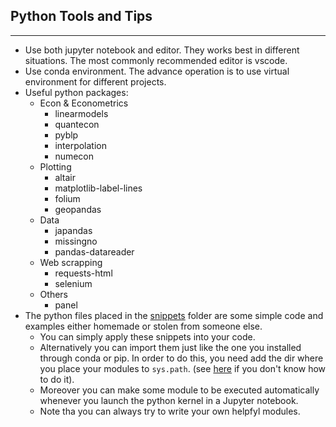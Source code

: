 ## Python Tools and Tips

---

- Use both jupyter notebook and editor. They works best in different situations. The most commonly recommended editor is vscode.
- Use conda environment. The advance operation is to use virtual environment for different projects.
- Useful python packages:
  - Econ & Econometrics
    - linearmodels
    - quantecon
    - pyblp
    - interpolation
    - numecon
  - Plotting
    - altair
    - matplotlib-label-lines
    - folium
    - geopandas
  - Data
    - japandas
    - missingno
    - pandas-datareader
  - Web scrapping
    - requests-html
    - selenium
  - Others
    - panel
- The python files placed in the [snippets](/snippets) folder are some simple code and examples either homemade or stolen from someone else.
  - You can simply apply these snippets into your code.
  - Alternatively you can import them just like the one you installed through conda or pip. In order to do this, you need add the dir where you place your modules to `sys.path`. (see [here](https://stackoverflow.com/a/37008663) if you don't know how to do it).
  - Moreover you can make some module to be executed automatically whenever you launch the python kernel in a Jupyter notebook.
  - Note tha you can always try to write your own helpfyl modules.
